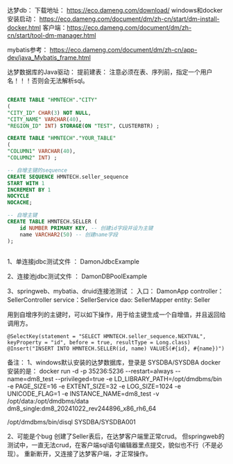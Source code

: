 
达梦db：
下载地址： https://eco.dameng.com/download/
windows和docker安装启动： https://eco.dameng.com/document/dm/zh-cn/start/dm-install-docker.html
客户端：https://eco.dameng.com/document/dm/zh-cn/start/tool-dm-manager.html

mybatis参考：
https://eco.dameng.com/document/dm/zh-cn/app-dev/java_Mybatis_frame.html

达梦数据库的Java驱动：
提前建表：  注意必须在表、序列前，指定一个用户名！！！否则会无法解析sql。
``` sql

CREATE TABLE "HMNTECH"."CITY"
(
"CITY_ID" CHAR(3) NOT NULL,
"CITY_NAME" VARCHAR(40),
"REGION_ID" INT) STORAGE(ON "TEST", CLUSTERBTR) ;

CREATE TABLE "HMNTECH"."YOUR_TABLE"
(
"COLUMN1" VARCHAR(40),
"COLUMN2" INT) ;

-- 自增主键的sequence
CREATE SEQUENCE HMNTECH.seller_sequence
START WITH 1
INCREMENT BY 1
NOCYCLE
NOCACHE;

-- 自增主键
CREATE TABLE HMNTECH.SELLER (
    id NUMBER PRIMARY KEY, -- 创建id字段并设为主键
    name VARCHAR2(50) -- 创建name字段
);



```

1、单连接jdbc测试文件 ： DamonJdbcExample

2、连接池jdbc测试文件 ： DamonDBPoolExample

3、springweb、mybatia、druid连接池测试 ：
    入口： DamonApp
    controller：SellerController
    service：SellerService
    dao: SellerMapper
    entity: Seller

用到自增序列的主键时，可以如下操作，用于给主键生成一个自增值，并且返回给调用方。
``` 
@SelectKey(statement = "SELECT HMNTECH.seller_sequence.NEXTVAL", keyProperty = "id", before = true, resultType = Long.class)
@Insert("INSERT INTO HMNTECH.SELLER(id, name) VALUES(#{id}, #{name})")
```


备注： 
1、windows默认安装的达梦数据库，登录是 SYSDBA/SYSDBA
docker安装的是：
docker run -d -p 35236:5236 --restart=always --name=dm8_test --privileged=true -e LD_LIBRARY_PATH=/opt/dmdbms/bin -e PAGE_SIZE=16 -e EXTENT_SIZE=32 -e LOG_SIZE=1024 -e UNICODE_FLAG=1  -e INSTANCE_NAME=dm8_test -v /opt/data:/opt/dmdbms/data dm8_single:dm8_20241022_rev244896_x86_rh6_64

/opt/dmdbms/bin/disql SYSDBA/SYSDBA001

2、可能是个bug
创建了Seller表后，在达梦客户端里正常crud。
但springweb的测试中，一直无法crud，在客户端sql语句编辑器里点提交，貌似也不行（不是必现）。
重新断开，又连接了达梦客户端，才正常操作。





